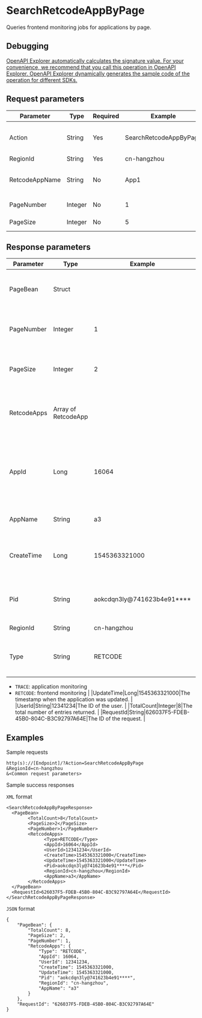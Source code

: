 # SearchRetcodeAppByPage

Queries frontend monitoring jobs for applications by page.

## Debugging

[OpenAPI Explorer automatically calculates the signature value. For your convenience, we recommend that you call this operation in OpenAPI Explorer. OpenAPI Explorer dynamically generates the sample code of the operation for different SDKs.](https://api.aliyun.com/#product=ARMS&api=SearchRetcodeAppByPage&type=RPC&version=2019-08-08)

## Request parameters

|Parameter|Type|Required|Example|Description|
|---------|----|--------|-------|-----------|
|Action|String|Yes|SearchRetcodeAppByPage|The operation that you want to perform. Set the value to SearchRetcodeAppByPage. |
|RegionId|String|Yes|cn-hangzhou|The ID of the region. |
|RetcodeAppName|String|No|App1|The name of the application that is monitored by the frontend monitoring feature. |
|PageNumber|Integer|No|1|The number of the page to return. |
|PageSize|Integer|No|5|The number of entries to return on each page. |

## Response parameters

|Parameter|Type|Example|Description|
|---------|----|-------|-----------|
|PageBean|Struct| |The information returned on the current page. |
|PageNumber|Integer|1|The page number of the returned page. |
|PageSize|Integer|2|The number of entries returned per page. |
|RetcodeApps|Array of RetcodeApp| |The information about the frontend monitoring job. |
|AppId|Long|16064|The ID of the application. It is an auto-increment parameter of the database. |
|AppName|String|a3|The name of the application. |
|CreateTime|Long|1545363321000|The timestamp when the application was created. |
|Pid|String|aokcdqn3ly@741623b4e91\*\*\*\*|The process identifier \(PID\) of the application. |
|RegionId|String|cn-hangzhou|The ID of the region. |
|Type|String|RETCODE|The type of the monitoring job. Valid values:

-   `TRACE`: application monitoring
-   `RETCODE`: frontend monitoring |
|UpdateTime|Long|1545363321000|The timestamp when the application was updated. |
|UserId|String|12341234|The ID of the user. |
|TotalCount|Integer|8|The total number of entries returned. |
|RequestId|String|626037F5-FDEB-45B0-804C-B3C92797A64E|The ID of the request. |

## Examples

Sample requests

```
http(s)://[Endpoint]/?Action=SearchRetcodeAppByPage
&RegionId=cn-hangzhou
&<Common request parameters>
```

Sample success responses

`XML` format

```
<SearchRetcodeAppByPageResponse>
  <PageBean>
        <TotalCount>8</TotalCount>
        <PageSize>2</PageSize>
        <PageNumber>1</PageNumber>
        <RetcodeApps>
              <Type>RETCODE</Type>
              <AppId>16064</AppId>
              <UserId>12341234</UserId>
              <CreateTime>1545363321000</CreateTime>
              <UpdateTime>1545363321000</UpdateTime>
              <Pid>aokcdqn3ly@741623b4e91****</Pid>
              <RegionId>cn-hangzhou</RegionId>
              <AppName>a3</AppName>
        </RetcodeApps>
  </PageBean>
  <RequestId>626037F5-FDEB-45B0-804C-B3C92797A64E</RequestId>
</SearchRetcodeAppByPageResponse>
```

`JSON` format

```
{
    "PageBean": {
        "TotalCount": 8,
        "PageSize": 2,
        "PageNumber": 1,
        "RetcodeApps": {
            "Type": "RETCODE",
            "AppId": 16064,
            "UserId": 12341234,
            "CreateTime": 1545363321000,
            "UpdateTime": 1545363321000,
            "Pid": "aokcdqn3ly@741623b4e91****",
            "RegionId": "cn-hangzhou",
            "AppName": "a3"
        }
    },
    "RequestId": "626037F5-FDEB-45B0-804C-B3C92797A64E"
}
```

